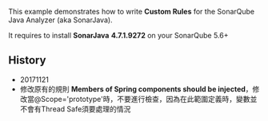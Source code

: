 This example demonstrates how to write **Custom Rules** for the SonarQube Java Analyzer (aka SonarJava).

It requires to install **SonarJava** **4.7.1.9272** on your SonarQube 5.6+

## History
- 20171121
 - 修改原有的規則 **Members of Spring components should be injected**，修改當@Scope='prototype'時，不要進行檢查，因為在此範圍定義時，變數並不會有Thread Safe須要處理的情況